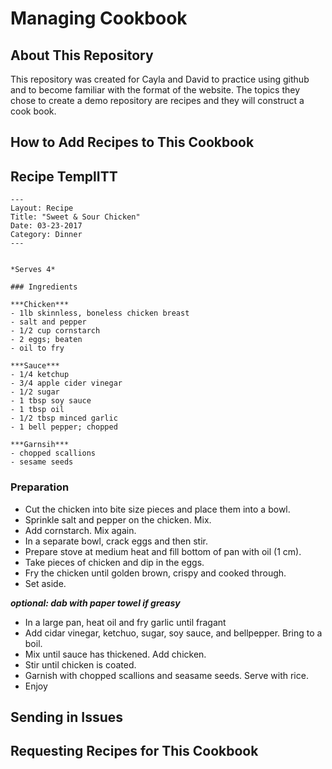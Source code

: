 # Managing Cookbook

## About This Repository
This repository was created for Cayla and David to practice using github and to become familiar with the format of the website. The topics they chose to create a demo repository are recipes and they will construct a cook book.

## How to Add Recipes to This Cookbook

## Recipe TemplITT
```
---
Layout: Recipe
Title: "Sweet & Sour Chicken"
Date: 03-23-2017
Category: Dinner
---


*Serves 4*

### Ingredients

***Chicken***
- 1lb skinnless, boneless chicken breast
- salt and pepper
- 1/2 cup cornstarch
- 2 eggs; beaten
- oil to fry

***Sauce***
- 1/4 ketchup
- 3/4 apple cider vinegar
- 1/2 sugar
- 1 tbsp soy sauce
- 1 tbsp oil
- 1/2 tbsp minced garlic
- 1 bell pepper; chopped

***Garnsih***
- chopped scallions
- sesame seeds
```

### Preparation

- Cut the chicken into bite size pieces and place them into a bowl.
- Sprinkle salt and pepper on the chicken. Mix.
- Add cornstarch. Mix again.
- In a separate bowl, crack eggs and then stir.
- Prepare stove at medium heat and fill bottom of pan with oil (1 cm).
- Take pieces of chicken and dip in the eggs.
- Fry the chicken until golden brown, crispy and cooked through.
- Set aside.

***optional: dab with paper towel if greasy***

- In a large pan, heat oil and fry garlic until fragant
- Add cidar vinegar, ketchuo, sugar, soy sauce, and bellpepper. Bring to a boil.
- Mix until sauce has thickened. Add chicken.
- Stir until chicken is coated.
- Garnish with chopped scallions and seasame seeds. Serve with rice.
- Enjoy

## Sending in Issues

## Requesting Recipes for This Cookbook

